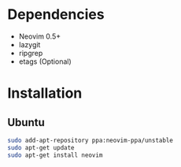 # Dependencies
- Neovim 0.5+
- lazygit
- ripgrep
- etags (Optional)

# Installation

## Ubuntu

```sh
sudo add-apt-repository ppa:neovim-ppa/unstable
sudo apt-get update
sudo apt-get install neovim
```

